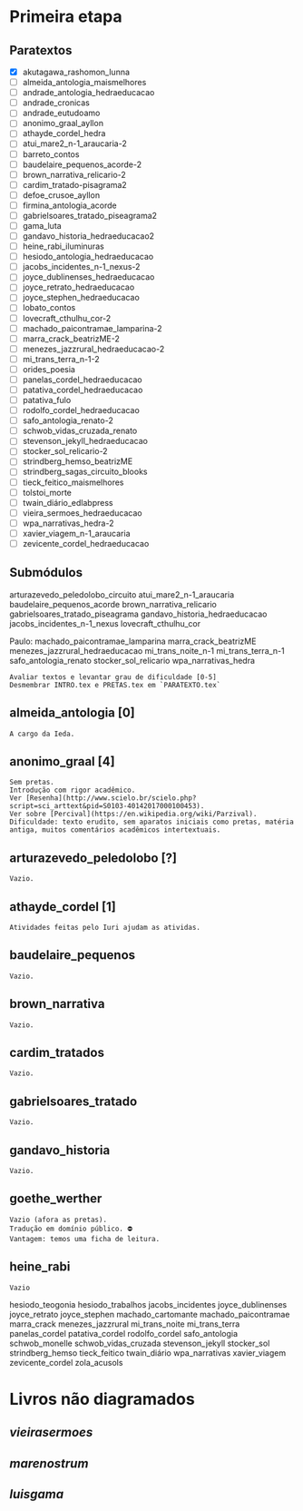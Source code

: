 Primeira etapa
==============

Paratextos
----------

- [x] akutagawa_rashomon_lunna
- [ ] almeida_antologia_maismelhores
- [ ] andrade_antologia_hedraeducacao
- [ ] andrade_cronicas
- [ ] andrade_eutudoamo
- [ ] anonimo_graal_ayllon
- [ ] athayde_cordel_hedra
- [ ] atui_mare2_n-1_araucaria-2
- [ ] barreto_contos
- [ ] baudelaire_pequenos_acorde-2
- [ ] brown_narrativa_relicario-2
- [ ] cardim_tratado-pisagrama2
- [ ] defoe_crusoe_ayllon
- [ ] firmina_antologia_acorde
- [ ] gabrielsoares_tratado_piseagrama2
- [ ] gama_luta
- [ ] gandavo_historia_hedraeducacao2
- [ ] heine_rabi_iluminuras
- [ ] hesiodo_antologia_hedraeducacao
- [ ] jacobs_incidentes_n-1_nexus-2
- [ ] joyce_dublinenses_hedraeducacao
- [ ] joyce_retrato_hedraeducacao
- [ ] joyce_stephen_hedraeducacao
- [ ] lobato_contos
- [ ] lovecraft_cthulhu_cor-2
- [ ] machado_paicontramae_lamparina-2
- [ ] marra_crack_beatrizME-2
- [ ] menezes_jazzrural_hedraeducacao-2
- [ ] mi_trans_terra_n-1-2
- [ ] orides_poesia
- [ ] panelas_cordel_hedraeducacao
- [ ] patativa_cordel_hedraeducacao
- [ ] patativa_fulo
- [ ] rodolfo_cordel_hedraeducacao
- [ ] safo_antologia_renato-2
- [ ] schwob_vidas_cruzada_renato
- [ ] stevenson_jekyll_hedraeducacao
- [ ] stocker_sol_relicario-2
- [ ] strindberg_hemso_beatrizME
- [ ] strindberg_sagas_circuito_blooks
- [ ] tieck_feitico_maismelhores
- [ ] tolstoi_morte
- [ ] twain_diário_edlabpress
- [ ] vieira_sermoes_hedraeducacao
- [ ] wpa_narrativas_hedra-2
- [ ] xavier_viagem_n-1_araucaria
- [ ] zevicente_cordel_hedraeducacao

Submódulos
----------
arturazevedo_peledolobo_circuito
atui_mare2_n-1_araucaria
baudelaire_pequenos_acorde
brown_narrativa_relicario
gabrielsoares_tratado_piseagrama
gandavo_historia_hedraeducacao
jacobs_incidentes_n-1_nexus
lovecraft_cthulhu_cor

Paulo:
machado_paicontramae_lamparina
marra_crack_beatrizME
menezes_jazzrural_hedraeducacao
mi_trans_noite_n-1
mi_trans_terra_n-1
safo_antologia_renato
stocker_sol_relicario
wpa_narrativas_hedra


	Avaliar textos e levantar grau de dificuldade [0-5]
	Desmembrar INTRO.tex e PRETAS.tex em `PARATEXTO.tex`


almeida_antologia [0]
-----------------
	A cargo da Ieda.

anonimo_graal [4]
-------------
	Sem pretas. 
	Introdução com rigor acadêmico. 
	Ver [Resenha](http://www.scielo.br/scielo.php?script=sci_arttext&pid=S0103-40142017000100453).
	Ver sobre [Percival](https://en.wikipedia.org/wiki/Parzival).
	Dificuldade: texto erudito, sem aparatos iniciais como pretas, matéria antiga, muitos comentários acadêmicos intertextuais.

arturazevedo_peledolobo [?]
-----------------------
	Vazio.

athayde_cordel [1]
--------------
	Atividades feitas pelo Iuri ajudam as atividas.

baudelaire_pequenos
-------------------
	Vazio.

brown_narrativa
---------------
	Vazio.

cardim_tratados
---------------
	Vazio.

gabrielsoares_tratado
---------------------
	Vazio.

gandavo_historia
----------------
	Vazio.

goethe_werther
--------------
	Vazio (afora as pretas).
	Tradução em domínio público. ⛔
	Vantagem: temos uma ficha de leitura.


heine_rabi
----------
	Vazio

hesiodo_teogonia
hesiodo_trabalhos
jacobs_incidentes
joyce_dublinenses
joyce_retrato
joyce_stephen
machado_cartomante
machado_paicontramae
marra_crack
menezes_jazzrural
mi_trans_noite
mi_trans_terra
panelas_cordel
patativa_cordel
rodolfo_cordel
safo_antologia
schwob_monelle
schwob_vidas_cruzada
stevenson_jekyll
stocker_sol
strindberg_hemso
tieck_feitico
twain_diário
wpa_narrativas
xavier_viagem
zevicente_cordel
zola_acusols


Livros não diagramados
======================

_vieirasermoes_
-------------

_marenostrum_
-----------

_luisgama_
--------
	

